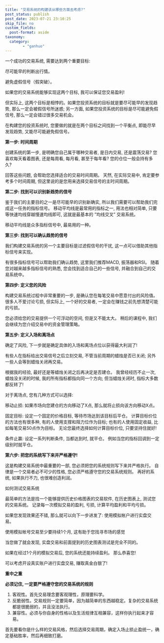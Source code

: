 ```yaml
---
title: "交易系统的构建该从哪些方面去考虑?"
post_status: publish
post_date: 2023-07-21 23:10:25
skip_file: no
custom_fields: 
  post-format: aside
taxonomy:
  category:
        - "ganhuo"
---
```


一个成功的交易系统, 需要达到两个重要目标:

尽可能早的判断出行情。

避免虚假信号（假突破）。

如果您的交易系统能够实现这两个目标, 我可以保证您交易盈利!

但实际上, 这两个目标是相悖的。如果您投资系统的目标就是要尽可能早的发现趋势, 那么一定会被假信号所迷惑; 另一方面, 如果您投资系统的目标是尽可能避免假信号, 那么一定会错过很多交易机会。

在构建您的投资系统时, 您要做的就是在两个目标之间找到一个平衡点, 即能尽早发现趋势, 又能尽可能避免假信号。

**第一步: 时间周期**

创建系统的第一步, 是明确您自己属于哪种交易者, 是日内交易, 还是震荡交易? 您喜欢每天看着图表, 还是每周看, 每月看, 甚至于每年看? 您的仓位一般会持有多久?

回答这些问题, 会帮助您选择适合的交易时间周期。 天然, 在实际交易中, 肯定要参考多个时间周期, 但这里说的是您用来选择交易信号的主时间周期。

**第二步: 找到可以识别新趋势的信号**

鉴于我们的主要目的之一是尽可能早的识别新确实, 所以我们需要可以帮助我们完成这一任务的指标信号。 移动平均线是最常用的指标之一, 用法也相对简单, 只要等快速均线穿越慢速均线即可, 这就是最基本的 ”均线交叉” 交易系统。

移动平均线是众多指标信号中, 最易用的一种。

**第三步: 找到可以确认趋势的信号**

我们构建交易系统的另一个主要目标是过滤假信号的干扰, 这一点可以借助其他指标信号来实现。

有很多指标信号可以帮助我们确认趋势, 这里我们推荐MACD, 振荡器和RSI。 随着您对越来越多指标信号的熟悉, 您会找到适合自己的一些信号, 并融合到自己的交易系统中。

**第四步: 定义您的风险**

构建交易系统过程中非常重要的一步, 是确认您在每笔交易中愿意付出的风险值。 很多人不爱讨论亏损, 但实际上, 一个好的交易者, 一定会在赚钱之前先想清楚可能的亏损。

您必须给您的交易提供一个可浮动的空间, 但是又不能太大。 稍后的课程中, 我们会继续为您介绍交易中的资金管理策略。

**第五步: 定义入场和离场点**

确定了风险, 下一步就是确定具体的入场和离场点位以获得最大利润了!

有些人在指标给出交易信号之后立刻交易, 不管当前周期的蜡烛是否已关闭; 另外一些人会等到蜡烛关闭再交易。

根据我的经验, 最好还是等蜡烛关闭之后再决定是否建仓。 我曾经经历不止一次, 蜡烛没关闭的时候, 我的所有指标都指向同一个方向; 但当蜡烛关闭时, 指标大多数都反转了!

对于离场点, 您有几种方式可以选择:

移动止损: 如果市场向您建仓的方向移动了X点, 那么就将止损向该方向移动X点。

固定目标: 设定一个固定的价格目标, 等待市场达到该目标后平仓。 计算目标价位的方法也有很多种, 有的人使用支撑和阻力位作为目标; 也有的人使用固定收益, 比如每笔交易50点作为目标。 无论您最终选择如何计算目标价位, 只要坚持住就好!

条件止赢: 设定一系列判断条件, 当都达到时, 就平仓。 例如当您的指标回调到一定级别时就平仓。

**第六步: 把您的系统写下来并严格遵守!**

这是构建交易系统中最重要的一部, 您必须把您的系统规则写下来并严格执行。 自律是一个交易者必不可少的性格, 您必须严格遵守您的交易系统规则。 再好的系统, 如果执行不力, 也很难创造利润。

如何测试交易系统

最简单的方法是找一个能够提供历史价格图表的交易软件, 在历史图表上, 测试您的交易系统。 记录每一次模拟交易的盈利, 亏损, 计算平均盈利和平均亏损。

如果您发现效果还不错, 那么就可以向下一步进发了: 使用模拟帐户进行实盘交易。

使用模拟帐号交易至少要持续1个月, 这有助于您找寻市场的感觉

当您做了就会发现, 实盘交易和前面提到的历史图表测试是完全不同的。

如果在经过1个月的模拟交易后, 您的系统还能持续盈利。 那么恭喜您!

可以考虑开设真实账户进行实盘交易, 赚取真金白银了!

**重中之重**

**必须记住, 一定要严格遵守您的交易系统的规则**

1. 客观性。首先交易理念要客观理性，原理要科学。
2. 反脆弱性。交易规则一定要简单，因为越简单的东西越稳定。复杂的交易系统都是很脆弱的，并且没法执行。
3. 兼容性。必须与你自身的性格以及生活规律互相兼容，这样你执行起来才容易。

首先要看你是什么样的交易风格，然后选择交易周期，确定入场止损止盈统一，确定基础胜率，然后再细致打磨。
